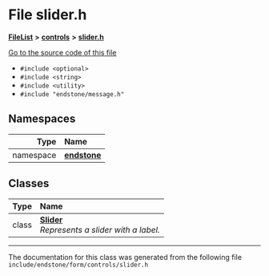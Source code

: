

# File slider.h



[**FileList**](files.md) **>** [**controls**](dir_035306890ec6a3fa870e30b726ac5ffc.md) **>** [**slider.h**](slider_8h.md)

[Go to the source code of this file](slider_8h_source.md)



* `#include <optional>`
* `#include <string>`
* `#include <utility>`
* `#include "endstone/message.h"`













## Namespaces

| Type | Name |
| ---: | :--- |
| namespace | [**endstone**](namespaceendstone.md) <br> |


## Classes

| Type | Name |
| ---: | :--- |
| class | [**Slider**](classendstone_1_1Slider.md) <br>_Represents a slider with a label._  |



















































------------------------------
The documentation for this class was generated from the following file `include/endstone/form/controls/slider.h`

